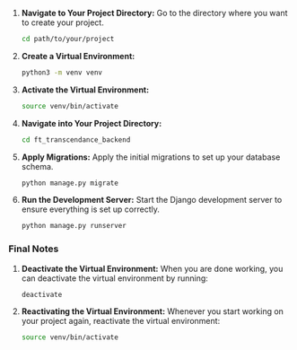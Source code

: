 1. **Navigate to Your Project Directory:**
   Go to the directory where you want to create your project.

   ```bash
   cd path/to/your/project
   ```

2. **Create a Virtual Environment:**

   ```bash
   python3 -m venv venv
   ```

3. **Activate the Virtual Environment:**

   ```bash
   source venv/bin/activate
   ```

4. **Navigate into Your Project Directory:**

   ```bash
   cd ft_transcendance_backend
   ```

5. **Apply Migrations:**
   Apply the initial migrations to set up your database schema.

   ```bash
   python manage.py migrate
   ```

6. **Run the Development Server:**
   Start the Django development server to ensure everything is set up correctly.
   ```bash
   python manage.py runserver
   ```

### Final Notes

1. **Deactivate the Virtual Environment:**
   When you are done working, you can deactivate the virtual environment by running:

   ```bash
   deactivate
   ```

2. **Reactivating the Virtual Environment:**
   Whenever you start working on your project again, reactivate the virtual environment:
   ```bash
   source venv/bin/activate
   ```
